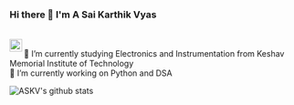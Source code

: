 ### Hi there 👋 I'm A Sai Karthik Vyas
<br/>
<a href="https://www.linkedin.com/in/sai-karthik-vyas-akondi-83b46034/">
  <img align="left" alt="ASKV's LinkdeIn" width="22px" src="https://cdn.jsdelivr.net/npm/simple-icons@v3/icons/linkedin.svg" />
</a>

<br/>
 🌱 I’m currently studying Electronics and Instrumentation from Keshav Memorial Institute of Technology
 <br/>
  🔭 I’m currently working on Python and DSA

![ASKV's github stats](https://github-readme-stats.vercel.app/api?username=askvyas&show_icons=true&theme=radical)
<!--
**askvyas/askvyas** is a ✨ _special_ ✨ repository because its `README.md` (this file) appears on your GitHub profile.

Here are some ideas to get you started:

- 🔭 I’m currently working on ...
- 🌱 I’m currently learning ...
- 👯 I’m looking to collaborate on ...
- 🤔 I’m looking for help with ...
- 💬 Ask me about ...
- 📫 How to reach me: ...
- 😄 Pronouns: ...
- ⚡ Fun fact: ...
-->
